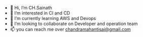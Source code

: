 - 👋 Hi, I’m CH.Sainath
- 👀 I’m interested in CI and CD
- 🌱 I’m currently learning AWS and Devops
- 💞️ I’m looking to collaborate on Developer and operation team
- 📫 you can reach me over chandramahantisai@gmail.com

<!---
chsainath143/chsainath143 is a ✨ special ✨ repository because its `README.md` (this file) appears on your GitHub profile.
You can click the Preview link to take a look at your changes.
--->
